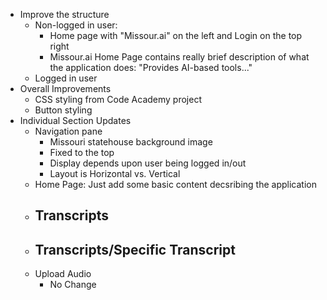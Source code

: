 - Improve the structure
    - Non-logged in user: 
        - Home page with "Missour.ai" on the left and Login on the top right
        - Missour.ai Home Page contains really brief description of what the application does: "Provides AI-based tools..."
    - Logged in user
- Overall Improvements
    - CSS styling from Code Academy project
    - Button styling
- Individual Section Updates
    - Navigation pane
        - Missouri statehouse background image
        - Fixed to the top
        - Display depends upon user being logged in/out
        - Layout is Horizontal vs. Vertical
    - Home Page: Just add some basic content decsribing the application
    - Transcripts
        - 
    - Transcripts/Specific Transcript
        - 
    - Upload Audio
        - No Change